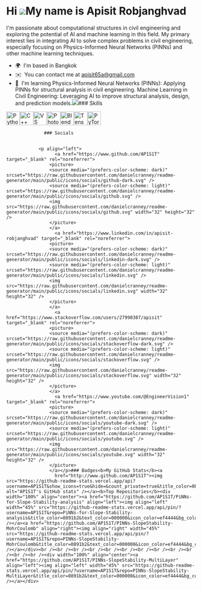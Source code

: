 Hi ![](https://user-images.githubusercontent.com/18350557/176309783-0785949b-9127-417c-8b55-ab5a4333674e.gif)My name is Apisit Robjanghvad
==========================================================================================================================================

I'm passionate about computational structures in civil engineering and exploring the potential of AI and machine learning in this field. My primary interest lies in integrating AI to solve complex problems in civil engineering, especially focusing on Physics-Informed Neural Networks (PINNs) and other machine learning techniques.

*   🌍  I'm based in Bangkok
*   ✉️  You can contact me at [apisit65a@gmail.com](mailto:apisit65a@gmail.com)
*   🧠  I'm learning Physics-Informed Neural Networks (PINNs): Applying PINNs for structural analysis in civil engineering. Machine Learning in Civil Engineering: Leveraging AI to improve structural analysis, design, and prediction models.<a href="https://www.github.com/AP1S1T" target="_blank" rel="noreferrer"><img
                  src="https://img.shields.io/github/followers/AP1S1T?logo=github&style=for-the-badge&color=ef4444&labelColor=ffffff" /></a>### Skills 
<p align="left">
<a href="https://www.python.org/" target="_blank" rel="noreferrer"><img src="https://raw.githubusercontent.com/danielcranney/readme-generator/main/public/icons/skills/python-colored.svg" width="36" height="36" alt="Python" /></a><a href="https://docs.microsoft.com/en-us/cpp/?view=msvc-170" target="_blank" rel="noreferrer"><img src="https://raw.githubusercontent.com/danielcranney/readme-generator/main/public/icons/skills/cplusplus-colored.svg" width="36" height="36" alt="C++" /></a><a href="https://code.visualstudio.com/" target="_blank" rel="noreferrer"><img src="https://raw.githubusercontent.com/danielcranney/readme-generator/main/public/icons/skills/visualstudiocode.svg" width="36" height="36" alt="VS Code" /></a><a href="https://www.adobe.com/uk/products/photoshop.html" target="_blank" rel="noreferrer"><img src="https://raw.githubusercontent.com/danielcranney/readme-generator/main/public/icons/skills/photoshop-colored.svg" width="36" height="36" alt="Photoshop" /></a><a href="https://www.blender.org/" target="_blank" rel="noreferrer"><img src="https://raw.githubusercontent.com/danielcranney/readme-generator/main/public/icons/skills/blender-colored.svg" width="36" height="36" alt="Blender" /></a><a href="https://www.tensorflow.org/" target="_blank" rel="noreferrer"><img src="https://raw.githubusercontent.com/danielcranney/readme-generator/main/public/icons/skills/tensorflow-colored.svg" width="36" height="36" alt="TensorFlow" /></a><a href="https://pytorch.org/" target="_blank" rel="noreferrer"><img src="https://raw.githubusercontent.com/danielcranney/readme-generator/main/public/icons/skills/pytorch-colored.svg" width="36" height="36" alt="PyTorch" /></a>
                    </p>
                    
                  ### Socials
                  
                  
                <p align="left">
                      <a href="https://www.github.com/AP1S1T" target="_blank" rel="noreferrer">
                    <picture>
                    <source media="(prefers-color-scheme: dark)" srcset="https://raw.githubusercontent.com/danielcranney/readme-generator/main/public/icons/socials/github-dark.svg" />
                    <source media="(prefers-color-scheme: light)" srcset="https://raw.githubusercontent.com/danielcranney/readme-generator/main/public/icons/socials/github.svg" />
                    <img src="https://raw.githubusercontent.com/danielcranney/readme-generator/main/public/icons/socials/github.svg" width="32" height="32" />
                    </picture>
                    </a>
                      <a href="https://www.linkedin.com/in/apisit-robjanghvad" target="_blank" rel="noreferrer">
                    <picture>
                    <source media="(prefers-color-scheme: dark)" srcset="https://raw.githubusercontent.com/danielcranney/readme-generator/main/public/icons/socials/linkedin-dark.svg" />
                    <source media="(prefers-color-scheme: light)" srcset="https://raw.githubusercontent.com/danielcranney/readme-generator/main/public/icons/socials/linkedin.svg" />
                    <img src="https://raw.githubusercontent.com/danielcranney/readme-generator/main/public/icons/socials/linkedin.svg" width="32" height="32" />
                    </picture>
                    </a>
                      <a href="https://www.stackoverflow.com/users/27990387/apisit" target="_blank" rel="noreferrer">
                    <picture>
                    <source media="(prefers-color-scheme: dark)" srcset="https://raw.githubusercontent.com/danielcranney/readme-generator/main/public/icons/socials/stackoverflow-dark.svg" />
                    <source media="(prefers-color-scheme: light)" srcset="https://raw.githubusercontent.com/danielcranney/readme-generator/main/public/icons/socials/stackoverflow.svg" />
                    <img src="https://raw.githubusercontent.com/danielcranney/readme-generator/main/public/icons/socials/stackoverflow.svg" width="32" height="32" />
                    </picture>
                    </a>
                      <a href="https://www.youtube.com/@EngineerVision1" target="_blank" rel="noreferrer">
                    <picture>
                    <source media="(prefers-color-scheme: dark)" srcset="https://raw.githubusercontent.com/danielcranney/readme-generator/main/public/icons/socials/youtube-dark.svg" />
                    <source media="(prefers-color-scheme: light)" srcset="https://raw.githubusercontent.com/danielcranney/readme-generator/main/public/icons/socials/youtube.svg" />
                    <img src="https://raw.githubusercontent.com/danielcranney/readme-generator/main/public/icons/socials/youtube.svg" width="32" height="32" />
                    </picture>
                    </a></p>### Badges<b>My GitHub Stats</b><a
                      href="http://www.github.com/AP1S1T"><img src="https://github-readme-stats.vercel.app/api?username=AP1S1T&show_icons=true&hide=&count_private=true&title_color=0891b2&text_color=000000&icon_color=ef4444&bg_color=ffffff&hide_border=true&show_icons=true" alt="AP1S1T's GitHub stats" /></a><b>Top Repositories</b><div width="100%" align="center"><a href="https://github.com/AP1S1T/PiNNs-for-Slope-Stability-analysis" align="left"><img align="left" width="45%" src="https://github-readme-stats.vercel.app/api/pin/?username=AP1S1T&repo=PiNNs-for-Slope-Stability-analysis&title_color=0891b2&text_color=000000&icon_color=ef4444&bg_color=ffffff&hide_border=true&locale=en" /></a><a href="https://github.com/AP1S1T/PINNs-SlopeStability-MohrCoulomb" align="right"><img align="right" width="45%" src="https://github-readme-stats.vercel.app/api/pin/?username=AP1S1T&repo=PINNs-SlopeStability-MohrCoulomb&title_color=0891b2&text_color=000000&icon_color=ef4444&bg_color=ffffff&hide_border=true&locale=en" /></a></div><br /><br /><br /><br /><br /><br /><br /><br /><br /><br /><br /><br /><div width="100%" align="center"><a href="https://github.com/AP1S1T/PINNs-SlopeStability-MultiLayer" align="left"><img align="left" width="45%" src="https://github-readme-stats.vercel.app/api/pin/?username=AP1S1T&repo=PINNs-SlopeStability-MultiLayer&title_color=0891b2&text_color=000000&icon_color=ef4444&bg_color=ffffff&hide_border=true&locale=en" /></a></div>
